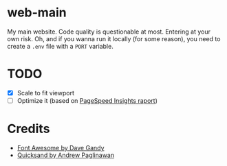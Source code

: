 # web-main

My main website. Code quality is questionable at most. Entering at your own risk. Oh, and if you wanna run it locally (for some reason), you need to create a `.env` file with a `PORT` variable.

# TODO

- [x] Scale to fit viewport
- [ ] Optimize it (based on [PageSpeed Insights raport](https://pagespeed.web.dev/analysis/https-kapiwilq-dev/p0jbbmuz8h?form_factor=mobile))

# Credits

- [Font Awesome by Dave Gandy](http://fontawesome.io)
- [Quicksand by Andrew Paglinawan](https://github.com/andrew-paglinawan/QuicksandFamily)